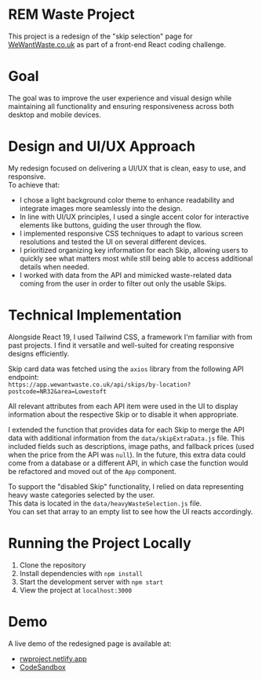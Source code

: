 # REM Waste Project

This project is a redesign of the "skip selection" page for [WeWantWaste.co.uk](https://wewantwaste.co.uk/) as part of a front-end React coding challenge.

# Goal
The goal was to improve the user experience and visual design while maintaining all functionality and ensuring responsiveness across both desktop and mobile devices.

# Design and UI/UX Approach
My redesign focused on delivering a UI/UX that is clean, easy to use, and responsive.  
To achieve that:
- I chose a light background color theme to enhance readability and integrate images more seamlessly into the design.
- In line with UI/UX principles, I used a single accent color for interactive elements like buttons, guiding the user through the flow.
- I implemented responsive CSS techniques to adapt to various screen resolutions and tested the UI on several different devices.
- I prioritized organizing key information for each Skip, allowing users to quickly see what matters most while still being able to access additional details when needed.
- I worked with data from the API and mimicked waste-related data coming from the user in order to filter out only the usable Skips.

# Technical Implementation
Alongside React 19, I used Tailwind CSS, a framework I'm familiar with from past projects. I find it versatile and well-suited for creating responsive designs efficiently.

Skip card data was fetched using the `axios` library from the following API endpoint:  
`https://app.wewantwaste.co.uk/api/skips/by-location?postcode=NR32&area=Lowestoft`

All relevant attributes from each API item were used in the UI to display information about the respective Skip or to disable it when appropriate.

I extended the function that provides data for each Skip to merge the API data with additional information from the `data/skipExtraData.js` file. This included fields such as descriptions, image paths, and fallback prices (used when the price from the API was `null`). In the future, this extra data could come from a database or a different API, in which case the function would be refactored and moved out of the `App` component.

To support the "disabled Skip" functionality, I relied on data representing heavy waste categories selected by the user.  
This data is located in the `data/heavyWasteSelection.js` file.  
You can set that array to an empty list to see how the UI reacts accordingly.

# Running the Project Locally
1. Clone the repository  
2. Install dependencies with `npm install`  
3. Start the development server with `npm start`  
4. View the project at `localhost:3000`

# Demo
A live demo of the redesigned page is available at:
- [rwproject.netlify.app](https://rwproject.netlify.app/)
- [CodeSandbox](https://codesandbox.io/p/github/casbern/rem-waste-project/main?import=true)